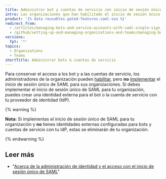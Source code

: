 ```yaml
---
title: Administrar bot y cuentas de servicio con inicio de sesión único de SAML
intro: Las organizaciones que han habilitado el inicio de sesión único de SAML pueden conservar el acceso para los bot y las cuentas de servicio.
product: '{% data reusables.gated-features.saml-sso %}'
redirect_from:
  - /articles/managing-bots-and-service-accounts-with-saml-single-sign-on
  - /github/setting-up-and-managing-organizations-and-teams/managing-bots-and-service-accounts-with-saml-single-sign-on
versions:
  fpt: '*'
topics:
  - Organizations
  - Teams
shortTitle: Administrar bots & cuentas de servicio
---
```


Para conservar el acceso a los bot y a las cuentas de servicio, los administradores de la organización pueden [habilitar](/articles/enabling-and-testing-saml-single-sign-on-for-your-organization), pero **no** [implementar](/articles/enforcing-saml-single-sign-on-for-your-organization) el inicio de sesión único de SAML para sus organizaciones. Si debes implementar el inicio de sesión único de SAML para tu organización, puedes crear una identidad externa para el bot o la cuenta de servicio con tu proveedor de identidad (IdP).

{% warning %}

**Nota:** Si implementas el inicio de sesión único de SAML para tu organización y **no** tienes identidades externas configuradas para bots y cuentas de servicio con tu IdP, estas se eliminarán de tu organización.

{% endwarning %}

## Leer más

- "[Acerca de la administración de identidad y el acceso con el inicio de sesión único de SAML](/articles/about-identity-and-access-management-with-saml-single-sign-on)"
